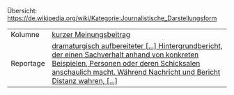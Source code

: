 Übersicht: https://de.wikipedia.org/wiki/Kategorie:Journalistische_Darstellungsform

| | |
|--|--|
| Kolumne | [kurzer Meinungsbeitrag](https://de.wikipedia.org/wiki/Kolumne) |
| Reportage | [dramaturgisch aufbereiteter [...] Hintergrundbericht, der einen Sachverhalt anhand von konkreten Beispielen, Personen oder deren Schicksalen anschaulich macht.  Während Nachricht und Bericht Distanz wahren, [...]](https://de.wikipedia.org/wiki/Reportage) |

